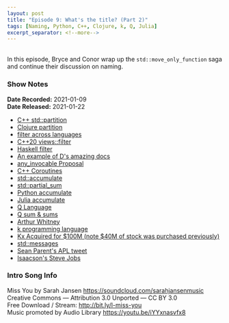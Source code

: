 ```yaml
---
layout: post
title: "Episode 9: What's the title? (Part 2)"
tags: [Naming, Python, C++, Clojure, k, Q, Julia]
excerpt_separator: <!--more-->
---
```


<div id="buzzsprout-player-7429945"></div>
<script src="https://www.buzzsprout.com/1501960/7429945-episode-9-what-s-the-title-part-2.js?container_id=buzzsprout-player-7429945&player=small" type="text/javascript" charset="utf-8"></script>

<br>In this episode, Bryce and Conor wrap up the `std::move_only_function` saga and continue their discussion on naming.

<!--more-->

### Show Notes

**Date Recorded:** 2021-01-09 <br>
**Date Released:** 2021-01-22

* [C++ std::partition](https://en.cppreference.com/w/cpp/algorithm/partition)
* [Clojure partition](https://clojuredocs.org/clojure.core/partition)
* [filter across languages](https://twitter.com/code_report/status/1279169637008146432?s=20)
* [C++20 views::filter](https://en.cppreference.com/w/cpp/ranges/filter_view)
* [Haskell filter](https://hackage.haskell.org/package/base-4.14.1.0/docs/Prelude.html#v:filter)
* [An example of D's amazing docs](https://dlang.org/library/std/algorithm/iteration/chunk_by.html)
* [any_invocable Proposal](http://www.open-std.org/jtc1/sc22/wg21/docs/papers/2020/p0288r6.html)
* [C++ Coroutines](https://en.cppreference.com/w/cpp/language/coroutines)
* [std::accumulate](https://en.cppreference.com/w/cpp/algorithm/accumulate)
* [std::partial_sum](https://en.cppreference.com/w/cpp/algorithm/partial_sum)
* [Python accumulate](https://docs.python.org/3/library/itertools.html#itertools.accumulate)
* [Julia accumulate](https://docs.julialang.org/en/v1/base/arrays/#Base.accumulate)
* [Q Language](https://code.kx.com/q/learn/startingkdb/language/)
* [Q sum & sums](https://code.kx.com/q4m3/A_Built-in_Functions/#a91-sum)
* [Arthur Whitney](https://aplwiki.com/wiki/Arthur_Whitney)
* [k programming language](https://kparc.com/)
* [Kx Acquired for $100M (note $40M of stock was purchased previously)](https://www.irishtimes.com/business/technology/first-derivatives-completes-53-8m-acquisition-of-kx-systems-1.3929204)
* [std::messages](https://en.cppreference.com/w/cpp/locale/messages)
* [Sean Parent's APL tweet](https://twitter.com/SeanParent/status/1345634930596794368?s=20)
* [Isaacson's Steve Jobs](https://www.amazon.com/Steve-Jobs-Walter-Isaacson/dp/1451648537)

### Intro Song Info

Miss You by Sarah Jansen https://soundcloud.com/sarahjansenmusic<br>
Creative Commons — Attribution 3.0 Unported — CC BY 3.0<br>
Free Download / Stream: http://bit.ly/l-miss-you<br>
Music promoted by Audio Library https://youtu.be/iYYxnasvfx8<br>
